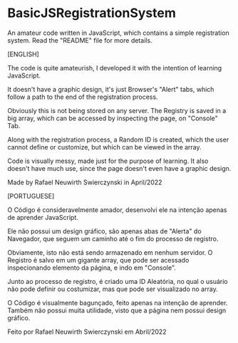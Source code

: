 # BasicJSRegistrationSystem
An amateur code written in JavaScript, which contains a simple registration system. Read the "README" file for more details.

[ENGLISH]

The code is quite amateurish, I developed it with the intention of learning JavaScript.

It doesn't have a graphic design, it's just Browser's "Alert" tabs, which follow a path to the end of the registration process.

Obviously this is not being stored on any server.
The Registry is saved in a big array, which can be accessed by inspecting the page, on "Console" Tab.

Along with the registration process, a Random ID is created, which the user cannot define or customize, but which can be viewed in the array.

Code is visually messy, made just for the purpose of learning. It also doesn't have much use, since the page doesn't even have a graphic design.

Made by Rafael Neuwirth Swierczynski in April/2022


[PORTUGUESE]

O Código é consideravelmente amador, desenvolvi ele na intenção apenas de aprender JavaScript.

Ele não possui um design gráfico, são apenas abas de "Alerta" do Navegador, que seguem um caminho até o fim do processo de registro.

Obviamente, isto não está sendo armazenado em nenhum servidor.
O Registro é salvo em um gigante array, que pode ser acessado inspecionando elemento da página, e indo em "Console".

Junto ao processo de registro, é criado uma ID Aleatória, no qual o usuário não pode definir ou costumizar, mas que pode ser visualizado no array.

O Código é visualmente bagunçado, feito apenas na intenção de aprender. Também não possui muita utilidade, visto que a página nem possui design gráfico.

Feito por Rafael Neuwirth Swierczynski em Abril/2022

